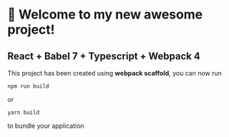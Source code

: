# 🚀 Welcome to my new awesome project!

## React + Babel 7 + Typescript + Webpack 4

This project has been created using **webpack scaffold**, you can now run

```
npm run build
```

or

```
yarn build
```

to bundle your application

##
